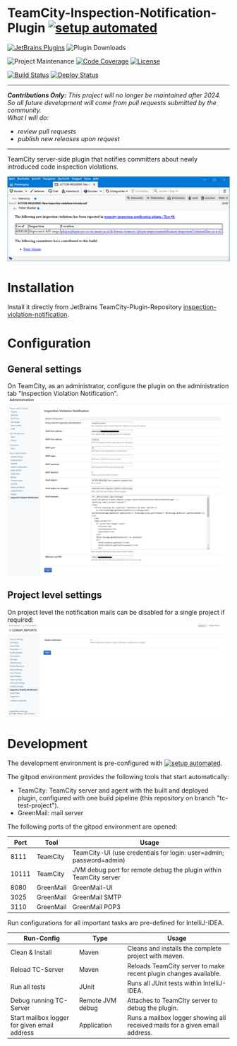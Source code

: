 # TeamCity-Inspection-Notification-Plugin [![setup automated][gitpod-shield]][gitpod]
[![JetBrains Plugins][jetbrains-plugin-release-shield]][jetbrains-plugin]
![Plugin Downloads][jetbrains-plugin-download-shield]

![Project Maintenance][maintenance-shield]
[![Code Coverage][codecov-shield]][codecov]
[![License][license-shield]][license]

[![Build Status][build-status-shield]][build-status]
[![Deploy Status][deploy-status-shield]][deploy-status]

---
**_Contributions Only:_**
_This project will no longer be maintained after 2024.
So all future development will come from pull requests submitted by the community.  
What I will do:_
* _review pull requests_
* _publish new releases upon request_
---

TeamCity server-side plugin that notifies committers about newly introduced code inspection violations.

![Screen shot of app](images/email.png "Screen shot of the notification")

# Installation

Install it directly from JetBrains TeamCity-Plugin-Repository [inspection-violation-notification][jetbrains-plugin].

# Configuration

## General settings
On TeamCity, as an administrator, configure the plugin on the administration tab "Inspection Violation Notification".
![Screen shot of app](images/general-settings.png "General settings page")

## Project level settings
On project level the notification mails can be disabled for a single project if required:
![Screen shot of app](images/project-settings.png "Project settings page")

# Development
The development environment is pre-configured with [![setup automated][gitpod-shield]][gitpod].

The gitpod environment provides the following tools that start automatically:
* TeamCity: TeamCity server and agent with the built and deployed plugin, configured with one build pipeline (this repository on branch "tc-test-project").
* GreenMail: mail server

The following ports of the gitpod environment are opened:

| Port  | Tool      | Usage                                                               |
|-------|-----------|---------------------------------------------------------------------|
| 8111  | TeamCity  | TeamCity-UI (use credentials for login: user=admin; password=admin) |
| 10111 | TeamCity  | JVM debug port for remote debug the plugin within TeamCity server   |
| 8080  | GreenMail | GreenMail-UI                                                        |
| 3025  | GreenMail | GreenMail SMTP                                                      |
| 3110  | GreenMail | GreenMail POP3                                                      |

Run configurations for all important tasks are pre-defined for IntelliJ-IDEA.

| Run-Config                                   | Type             | Usage                                                                       |
|----------------------------------------------|------------------|-----------------------------------------------------------------------------|
| Clean & Install                              | Maven            | Cleans and installs the complete project with maven.                        |
| Reload TC-Server                             | Maven            | Reloads TeamCity server to make recent plugin changes available.            |
| Run all tests                                | JUnit            | Runs all JUnit tests within IntelliJ-IDEA.                                  |
| Debug running TC-Server                      | Remote JVM debug | Attaches to TeamCIty server to debug the plugin.                            |
| Start mailbox logger for given email address | Application      | Runs a mailbox logger showing all received mails for a given email address. |

[gitpod-shield]: https://img.shields.io/badge/Gitpod-ready_to_code-orange?logo=gitpod
[gitpod]: https://gitpod.io/from-referrer/
[maintenance-shield]: https://img.shields.io/maintenance/no/2025.svg
[license-shield]: https://img.shields.io/github/license/frimtec/teamcity-inspection-notification-plugin.svg
[license]: https://opensource.org/licenses/Apache-2.0
[build-status-shield]: https://github.com/frimtec/teamcity-inspection-notification-plugin/workflows/Build/badge.svg
[build-status]: https://github.com/frimtec/teamcity-inspection-notification-plugin/actions?query=workflow%3ABuild
[deploy-status-shield]: https://github.com/frimtec/teamcity-inspection-notification-plugin/workflows/Deploy%20release/badge.svg
[deploy-status]: https://github.com/frimtec/teamcity-inspection-notification-plugin/actions?query=workflow%3A%22Deploy+release%22
[codecov-shield]: https://codecov.io/gh/frimtec/teamcity-inspection-notification-plugin/branch/master/graph/badge.svg?token=PA2AUVHJNI
[codecov]: https://codecov.io/gh/frimtec/teamcity-inspection-notification-plugin
[jetbrains-plugin-release-shield]: https://img.shields.io/jetbrains/plugin/v/12382
[jetbrains-plugin-download-shield]: https://img.shields.io/jetbrains/plugin/d/12382
[jetbrains-plugin]: https://plugins.jetbrains.com/plugin/12382-inspection-violation-notification
